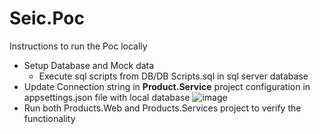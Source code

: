 # Seic.Poc
Instructions to run the Poc locally

- Setup Database and Mock data
	- Execute sql scripts from DB/DB Scripts.sql in sql server database
- Update Connection string in **Product.Service** project configuration in appsettings.json file with local database 
![image](https://user-images.githubusercontent.com/87294229/125385398-6aa16c80-e368-11eb-8ae1-b2eb68f040ca.png)
- Run both Products.Web and Products.Services project to verify the functionality

